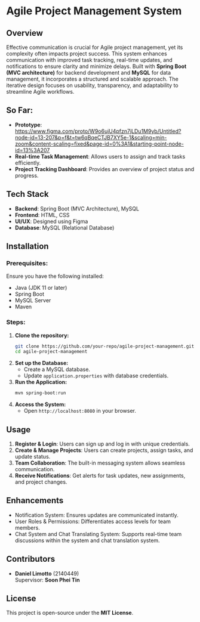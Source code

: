 # Agile Project Management System

## Overview

Effective communication is crucial for Agile project management, yet its complexity often impacts project success. This system enhances communication with improved task tracking, real-time updates, and notifications to ensure clarity and minimize delays. Built with **Spring Boot (MVC architecture)** for backend development and **MySQL** for data management, it incorporates a structured and scalable approach. The iterative design focuses on usability, transparency, and adaptability to streamline Agile workflows.

## So Far:

- **Prototype**: https://www.figma.com/proto/W9o6ujU4pfzn7jLDu1M9yb/Untitled?node-id=13-207&p=f&t=tw6qBqeCTJB7XY5e-1&scaling=min-zoom&content-scaling=fixed&page-id=0%3A1&starting-point-node-id=13%3A207
- **Real-time Task Management**: Allows users to assign and track tasks efficiently.
- **Project Tracking Dashboard**: Provides an overview of project status and progress.

## Tech Stack

- **Backend**: Spring Boot (MVC Architecture), MySQL
- **Frontend**: HTML, CSS
- **UI/UX**: Designed using Figma
- **Database**: MySQL (Relational Database)

## Installation

### Prerequisites:

Ensure you have the following installed:

- Java (JDK 11 or later)
- Spring Boot
- MySQL Server
- Maven

### Steps:

1. **Clone the repository:**
   ```bash
   git clone https://github.com/your-repo/agile-project-management.git
   cd agile-project-management
   ```
2. **Set up the Database:**
   - Create a MySQL database.
   - Update `application.properties` with database credentials.
3. **Run the Application:**
   ```bash
   mvn spring-boot:run
   ```
4. **Access the System:**
   - Open `http://localhost:8080` in your browser.

## Usage

1. **Register & Login**: Users can sign up and log in with unique credentials.
2. **Create & Manage Projects**: Users can create projects, assign tasks, and update status.
3. **Team Collaboration**: The built-in messaging system allows seamless communication.
4. **Receive Notifications**: Get alerts for task updates, new assignments, and project changes.

## Enhancements

- Notification System: Ensures updates are communicated instantly.
- User Roles & Permissions: Differentiates access levels for team members.
- Chat System and Chat Translating System: Supports real-time team discussions within the system and chat translation system.

## Contributors

* **Daniel Limotto** (2140449)\
  Supervisor: **Soon Phei Tin**

## License

This project is open-source under the **MIT License**.

##

